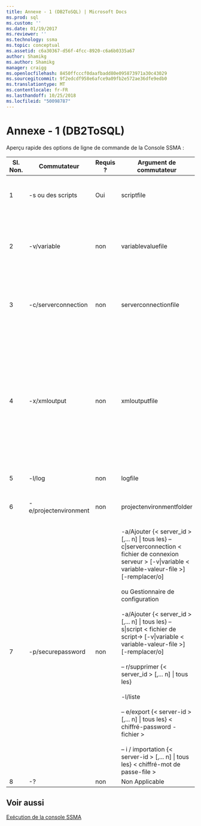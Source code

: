 ```yaml
---
title: Annexe - 1 (DB2ToSQL) | Microsoft Docs
ms.prod: sql
ms.custom: ''
ms.date: 01/19/2017
ms.reviewer: ''
ms.technology: ssma
ms.topic: conceptual
ms.assetid: c6a30367-d56f-4fcc-8920-c6a6b0335a67
author: Shamikg
ms.author: Shamikg
manager: craigg
ms.openlocfilehash: 8450ffcccf0daafbadd80e095873971a30c43029
ms.sourcegitcommit: 9f2edcdf958e6afce9a09fb2e572ae36dfe9edb0
ms.translationtype: MT
ms.contentlocale: fr-FR
ms.lasthandoff: 10/25/2018
ms.locfileid: "50098787"
---
```

# <a name="appendix---1-db2tosql"></a>Annexe - 1 (DB2ToSQL)
Aperçu rapide des options de ligne de commande de la Console SSMA :  
  
|Sl. Non.|Commutateur|Requis ?|Argument de commutateur|Valeurs autorisées|  
|-----------|----------|-------------|-------------------|--------------------|  
|1|-s ou des scripts|Oui|scriptfile|Nom du fichier XML valide.<br /><br />Fichier de définition du Script de console.|  
|2|-v/variable|non|variablevaluefile|Nom du fichier XML valide.<br /><br />Si les variables sont utilisées dans le fichier de script, ce fichier doit être spécifié.|  
|3|-c/serverconnection|non|serverconnectionfile|Nom du fichier XML valide.<br /><br />Ce fichier contient des informations de connexion de serveur.|  
|4|-x/xmloutput|non|xmloutputfile|Cette option indique la sortie de console au format XML. Si cette option n’est pas spécifiée, la sortie par défaut est au format texte.<br /><br />Si xmloutputfile n’est pas spécifié, la sortie XML est dirigée dans STDOUT.<br /><br />Xmloutputfile est le nom du fichier dans lequel la sortie de console est écrite au format XML.|  
|5|-l/log|non|logfile|Nom de fichier valide.|  
|6|-e/projectenvironment|non|projectenvironmentfolder|Nom de dossier valide contenant les fichiers d’environnement de projet SSMA.|  
|7|-p/securepassword|non|-a/Ajouter {< server_id > [,... n] &#124; tous les} – c&#124;serverconnection < fichier de connexion serveur > [-v&#124;variable < variable-valeur-file >] [-remplacer/o]<br /><br />ou Gestionnaire de configuration<br /><br />-a/Ajouter {< server_id > [,... n] &#124; tous les} – s&#124;script < fichier de script-> [-v&#124;variable < variable-valeur-file >] [-remplacer/o]<br /><br />– r/supprimer {< server_id > [,... n] &#124; tous les}<br /><br />-l/liste<br /><br />– e/export {< server-id > [,... n] &#124; tous les} < chiffré-password - fichier ><br /><br />– i / importation {< server-id > [,... n] &#124; tous les} < chiffré-mot de passe-file >|Si spécifié, cette option ne doit pas être combinée avec d’autres options.<br /><br />id de serveur : un ID unique fourni pour un serveur {string}<br /><br />fichier de connexion de serveur : fichier de définition de serveur (serverconnectionfile ou scriptfile).<br /><br />fichier de valeurs de variable : il est un fichier de définition de variable et utilisé dans le fichier de connexion de serveur.<br /><br />mot de passe – fichier chiffré : c’est un fichier de mots de passe de serveur chiffré à l’aide d’une phrase secrète spécifié par l’utilisateur.|  
|8|-?|non|Non Applicable|Non Applicable|  
  
## <a name="see-also"></a>Voir aussi  
[Exécution de la console SSMA](http://msdn.microsoft.com/ce63f633-067d-4f04-b8e9-e1abd7ec740b)  
  
